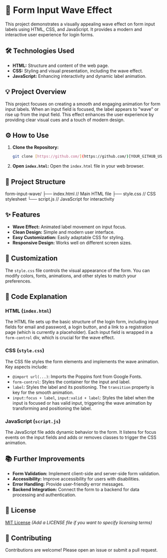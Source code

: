 

# 🌊 Form Input Wave Effect

This project demonstrates a visually appealing wave effect on form input labels using HTML, CSS, and JavaScript.  It provides a modern and interactive user experience for login forms.


## 🛠️ Technologies Used

*   **HTML:**  Structure and content of the web page.
*   **CSS:** Styling and visual presentation, including the wave effect.
*   **JavaScript:**  Enhancing interactivity and dynamic label animation.

## 💡 Project Overview

This project focuses on creating a smooth and engaging animation for form input labels. When an input field is focused, the label appears to "wave" or rise up from the input field. This effect enhances the user experience by providing clear visual cues and a touch of modern design.

## ⚙️ How to Use

1.  **Clone the Repository:**
    ```bash
    git clone [https://github.com/](https://github.com/)[YOUR_GITHUB_USERNAME]/[YOUR_REPO_NAME].git
    ```
2.  **Open `index.html`:** Open the `index.html` file in your web browser.

## 🧰 Project Structure

form-input-wave/
├── index.html      // Main HTML file
├── style.css       // CSS stylesheet
└── script.js      // JavaScript for interactivity


## ✨ Features

*   **Wave Effect:**  Animated label movement on input focus.
*   **Clean Design:**  Simple and modern user interface.
*   **Easy Customization:**  Easily adaptable CSS for styling.
*   **Responsive Design:** Works well on different screen sizes.

## 🎨 Customization

The `style.css` file controls the visual appearance of the form. You can modify colors, fonts, animations, and other styles to match your preferences.

## 📜 Code Explanation

### HTML (`index.html`)

The HTML file sets up the basic structure of the login form, including input fields for email and password, a login button, and a link to a registration page (which is currently a placeholder).  Each input field is wrapped in a `form-control` div, which is crucial for the wave effect.

### CSS (`style.css`)

The CSS file styles the form elements and implements the wave animation.  Key aspects include:

*   `@import url(...)`: Imports the Poppins font from Google Fonts.
*   `form-control`:  Styles the container for the input and label.
*   `label`: Styles the label and its positioning.  The `transition` property is key for the smooth animation.
*   `input:focus + label`, `input:valid + label`: Styles the label when the input is focused or has valid input, triggering the wave animation by transforming and positioning the label.

### JavaScript (`script.js`)

The JavaScript file adds dynamic behavior to the form.  It listens for focus events on the input fields and adds or removes classes to trigger the CSS animation.

## 📚 Further Improvements

*   **Form Validation:** Implement client-side and server-side form validation.
*   **Accessibility:** Improve accessibility for users with disabilities.
*   **Error Handling:**  Provide user-friendly error messages.
*   **Backend Integration:** Connect the form to a backend for data processing and authentication.

## 📄 License

[MIT License](LICENSE) *(Add a LICENSE file if you want to specify licensing terms)*

## 🤝 Contributing

Contributions are welcome! Please open an issue or submit a pull request.
